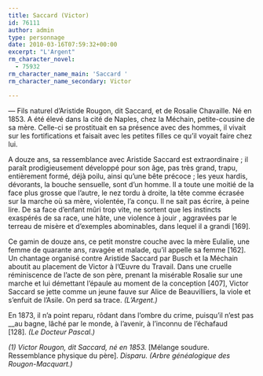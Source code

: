 ```yaml
---
title: Saccard (Victor)
id: 76111
author: admin
type: personnage
date: 2010-03-16T07:59:32+00:00
excerpt: "L'Argent"
rm_character_novel:
  - 75932
rm_character_name_main: 'Saccard '
rm_character_name_secondary: Victor

---
```

— Fils naturel d&rsquo;Aristide Rougon, dit Saccard, et de Rosalie Chavaille. Né en 1853. A été élevé dans la cité de Naples, chez la Méchain, petite-cousine de sa mère. Celle-ci se prostituait en sa présence avec des hommes, il vivait sur les fortifications et faisait avec les petites filles ce qu&rsquo;il voyait faire chez lui.

A douze ans, sa ressemblance avec Aristide Saccard est extraordinaire ; il paraît prodigieusement développé pour son âge, pas très grand, trapu, entièrement formé, déjà poilu, ainsi qu&rsquo;une bête précoce ; les yeux hardis, dévorants, la bouche sensuelle, sont d&rsquo;un homme. Il a toute une moitié de la face plus grosse que l&rsquo;autre, le nez tordu à droite, la tête comme écrasée sur la marche où sa mère, violentée, l&rsquo;a conçu. Il ne sait pas écrire, à peine lire. De sa face d&rsquo;enfant mûri trop vite, ne sortent que les instincts exaspérés de sa race, une hâte, une violence à jouir , aggravées par le terreau de misère et d&rsquo;exemples abominables, dans lequel il a grandi [169].

Ce gamin de douze ans, ce petit monstre couche avec la mère Eulalie, une femme de quarante ans, ravagée et malade, qu&rsquo;il appelle sa femme [162]. Un chantage organisé contre Aristide Saccard par Busch et la Méchain aboutit au placement de Victor à l&rsquo;Œuvre du Travail. Dans une cruelle réminiscence de l&rsquo;acte de son père, prenant la misérable Rosalie sur une marche et lui démettant l&rsquo;épaule au moment de la conception [407], Victor Saccard se jette comme un jeune fauve sur Alice de Beauvilliers, la viole et s&rsquo;enfuit de l&rsquo;Asile. On perd sa trace. _(L&rsquo;Argent.)_

En 1873, il n&rsquo;a point reparu, rôdant dans l&rsquo;ombre du crime, puisqu&rsquo;il n&rsquo;est pas __au bagne, lâché par le monde, à l&rsquo;avenir, à l&rsquo;inconnu de l&rsquo;échafaud [128]. _(Le Docteur Pascal.)_

_(1) Victor Rougon, dit Saccard, né en 1853._ [Mélange soudure. Ressemblance physique du père]. _Disparu. (Arbre généalogique des Rougon-Macquart.)_